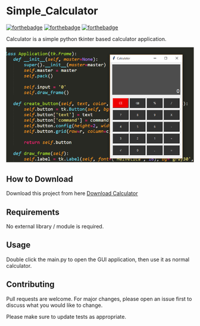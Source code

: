# Simple_Calculator

[![forthebadge](https://forthebadge.com/images/badges/built-with-love.svg)](https://forthebadge.com)
[![forthebadge](https://forthebadge.com/images/badges/built-with-swag.svg)](https://forthebadge.com)
[![forthebadge](https://forthebadge.com/images/badges/made-with-python.svg)](https://forthebadge.com)

Calculator is a simple python tkinter based calculator application.

![Alt text](app.png?raw=true "Calculator")

## How to Download

Download this project from here [Download Calculator](https://github.com/SriBalaji2112/Py-Application/)

## Requirements

No external library / module is required.

## Usage

Double click the main.py to open the GUI application, then use it as normal calculator.


## Contributing
Pull requests are welcome. For major changes, please open an issue first to discuss what you would like to change.

Please make sure to update tests as appropriate.
